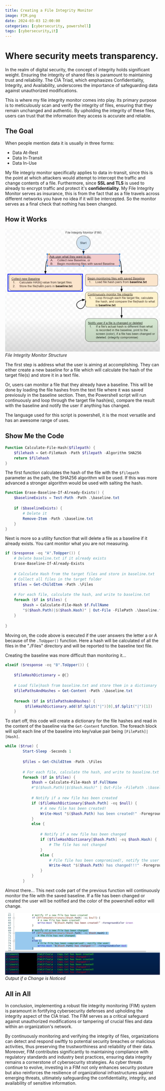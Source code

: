 ```yaml
---
title: Creating a File Integrity Monitor
image: FIM.png
date: 2024-03-03 12:00:00 
categories: [cybersecurity, powershell]
tags: [cybersecurity,it]
---  
```


# Where security meets transparency.
In the realm of digital security, the concept of integrity holds significant weight. Ensuring the integrity of shared files is paramount to maintaining trust and reliability. The CIA Triad, which emphasizes Confidentiality, Integrity, and Availability, underscores the importance of safeguarding data against unauthorized modifications. 

This is where my file integrity monitor comes into play. Its primary purpose is to meticulously scan and verify the integrity of files, ensuring that they remain unchanged and authentic. By upholding the integrity of these files, users can trust that the information they access is accurate and reliable. 

## The Goal
When people mention data it is usually in three forms:
<ul>
<li>Data At-Rest</li>
<li>Data In-Transit </li>
<li>Data In-Use </li>
</ul>

My file integriy monitor specifically applies to data in-transit, since this is the point at which attackers would attempt to intercept the traffic and change contents of a file. Furthermore, since **SSL and TLS** is used to already to encrypt traffic and protect it's **confidentiality**. My File Integrity Monitor serves as insurance, this is from the fact that as a file travels across different networks you have no idea if it will be intercepted. So the monitor serves as a final check that nothing has been changed. 

## How it Works

![FIM](FIM.png)
_File Integrity Monitor Structure_

The first step is address what the user is aiming at accomplishing. They can either create a new baseline for a file which will calculate the hash of the target file(s) and store it in a text file. 

Or, users can monitor a file that they already have a baseline. This will be done by loading the file hashes from the text file where it was saved previosuly in the baseline section. Then, the Powershell script will run continuously and loop through the target file hash(es), compare the result with the baseline and notify the user if anything has changed.

The language used for this script is powershell, it is the most versatile and has an awesome range of uses.

## Show Me the Code
```Powershell
Function Calculate-File-Hash($filepath) {
    $filehash = Get-FileHash -Path $filepath -Algorithm SHA256
    return $filehash
}
```
The first function calculates the hash of the file with the `$filepath` parameter as the path, the SHA256 algorithm will be used. If this was more advanced a stronger algorithm would be used with salting the hash. 

```Powershell
Function Erase-Baseline-If-Already-Exists() {
    $baselineExists = Test-Path -Path .\baseline.txt

    if ($baselineExists) {
        # Delete it
        Remove-Item -Path .\baseline.txt
    }
}
```
Next is more so a utility function that will delete a file as a baseline if it already exists. You cant monitor what you are not measuring.
```Powershell
if ($response -eq "A".ToUpper()) {
    # Delete baseline.txt if it already exists
    Erase-Baseline-If-Already-Exists

    # Calculate Hash from the target files and store in baseline.txt
    # Collect all files in the target folder
    $files = Get-ChildItem -Path .\Files

    # For each file, calculate the hash, and write to baseline.txt
    foreach ($f in $files) {
        $hash = Calculate-File-Hash $f.FullName
        "$($hash.Path)|$($hash.Hash)" | Out-File -FilePath .\baseline.txt -Append
    }
    
}
```
Moving on, the code above is executed if the user answers the letter a or A because of the `.ToUpper()` function. Here a hash will be calculated of all the files in the "./Files" directory and will be reported to the baseline text file. 

Creating the baseline was more difficult than monitoring it...

```Powershell
elseif ($response -eq "B".ToUpper()) {
    
    $fileHashDictionary = @{}

    # Load file|hash from baseline.txt and store them in a dictionary
    $filePathsAndHashes = Get-Content -Path .\baseline.txt
    
    foreach ($f in $filePathsAndHashes) {
         $fileHashDictionary.add($f.Split("|")[0],$f.Split("|")[1])
    }
```
To start off, this code will create a dictionary for the file hashes and read in the content of the baseline via the `Get-Content` function. The foreach block will split each line of the baseline into key/value pair being `[FilePath]|[Hash]`. 
```Powershell
while ($true) {
        Start-Sleep -Seconds 1
        
        $files = Get-ChildItem -Path .\Files

        # For each file, calculate the hash, and write to baseline.txt
        foreach ($f in $files) {
            $hash = Calculate-File-Hash $f.FullName
            #"$($hash.Path)|$($hash.Hash)" | Out-File -FilePath .\baseline.txt -Append

            # Notify if a new file has been created
            if ($fileHashDictionary[$hash.Path] -eq $null) {
                # A new file has been created!
                Write-Host "$($hash.Path) has been created!" -ForegroundColor Green
            }
            else {

                # Notify if a new file has been changed
                if ($fileHashDictionary[$hash.Path] -eq $hash.Hash) {
                    # The file has not changed
                }
                else {
                    # File file has been compromised!, notify the user
                    Write-Host "$($hash.Path) has changed!!!" -ForegroundColor Yellow
                }
            }
        }
```
Almost there... This next code part of the previous function will continuously monitor the file with the saved baseline. If a file has been changed or created the user will be notified and the color of the powershell editor will change.

![FIM](FIM2.png)
_Output if a Change is Noticed_

## All in All
In conclusion, implementing a robust file integrity monitoring (FIM) system is paramount in fortifying cybersecurity defenses and upholding the integrity aspect of the CIA triad. The FIM serves as a critical safeguard against unauthorized modifications or tampering of crucial files and data within an organization's network. 

By continuously monitoring and verifying the integrity of files, organizations can detect and respond swiftly to potential security breaches or malicious activities, thus preserving the trustworthiness and reliability of their data. Moreover, FIM contributes significantly to maintaining compliance with regulatory standards and industry best practices, ensuring data integrity remains a cornerstone of cybersecurity strategies. As cyber threats continue to evolve, investing in a FIM not only enhances security posture but also reinforces the resilience of organizational infrastructures against emerging threats, ultimately safeguarding the confidentiality, integrity, and availability of sensitive information.